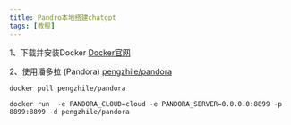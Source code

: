 ```yaml
---
title: Pandro本地搭建chatgpt
tags: [教程]
---
```




1、下载并安装Docker [Docker官网](https://www.docker.com)

2、使用潘多拉 (Pandora) [pengzhile/pandora](https://github.com/pengzhile/pandora)

```shell
docker pull pengzhile/pandora
```

```shell
docker run  -e PANDORA_CLOUD=cloud -e PANDORA_SERVER=0.0.0.0:8899 -p 8899:8899 -d pengzhile/pandora
```

